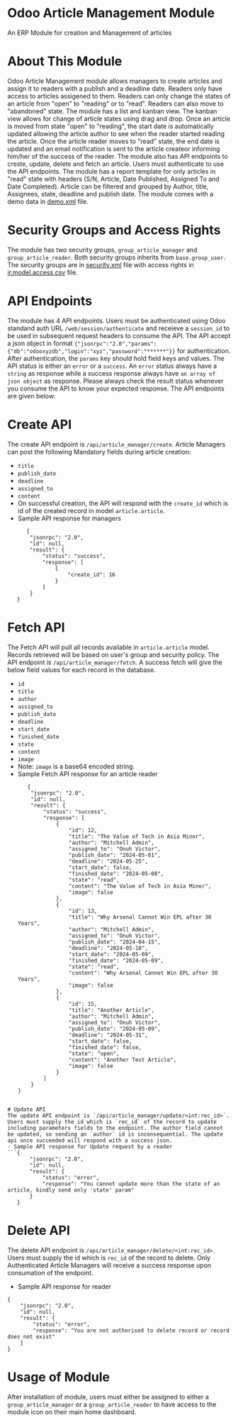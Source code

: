 # Odoo Article Management Module
An ERP Module for creation and Management of articles

# About This Module
Odoo Article Management module allows managers to create articles and assign it to readers with a publish and a deadline date. Readers only have access to articles assigened to them. Readers can only change the states of an article from "open" to "reading" or to "read". Readers can also move to "abandoned" state. The module has a list and kanban view. The kanban view allows for change of article states using drag and drop. Once an article is moved from state "open" to "reading", the start date is automatically updated allowing the article author to see when the reader started reading the article. Once the article reader moves to "read" state, the end date is updated and an email notification is sent to the article createor informing him/her of the success of the reader. The module also has API endpoints to creste, update, delete and fetch an article. Users must authenticate to use the API endpoints. The module has a report template for only articles in "read" state with headers (S/N, Article, Date Published, Assigned To and Date Completed). Article can be filtered and grouped by Author, title, Assignees, state, deadline and publish date. The module comes with a demo data in [demo.xml](demo/demo.xml) file.

# Security Groups and Access Rights
The module has two security groups, `group_article_manager` and `group_article_reader`. Both security groups inherits from `base.group_user`. The security groups are in [security.xml](security/security.xml) file with access rights in [ir.model.access.csv](security/ir.model.access.csv) file.

# API Endpoints
The module has 4 API endpoints. Users must be authenticated using Odoo standand auth URL `/web/session/authenticate` and receieve a `session_id` to be used in subsequent request headers to consume the API. The API accept a json object in format `{"jsonrpc":"2.0","params":{"db":"odooxyzdb","login":"xyz","password":"******"}}` for authentication. After authentication, the `params` key should hold field keys and values. The API status is either an `error` or a `success`. An `error` status always have a `string` as response while a success response always have `an array of json object` as response. Please always check the result status whenever you consume the API to know your expected response. The API endpoints are given below:

   # Create API
   The create API endpoint is `/api/article_manager/create`. Article Managers can post the following Mandatory fields during article creation:
   - `title`
   - `publish_date`
   - `deadline`
   - `assigned_to`
   - `content`
   - On successful creation, the API will respond with the `create_id` which is id of the created record in model `article.article`.
   - Sample API response for managers
   ```
         {
          "jsonrpc": "2.0",
          "id": null,
          "result": {
              "status": "success",
              "response": [
                  {
                      "create_id": 16
                  }
              ]
          }
      }
   ```

   # Fetch API
   The Fetch API will pull all records available in `article.article` model. Records retrieved will be based on user's group and security policy. The API endpoint is `/api/article_manager/fetch`. A success fetch will give the below field values for each record in the database.
   - `id`
   - `title`
   - `author`
   - `assigned_to`
   - `publish_date`
   - `deadline`
   - `start_date`
   - `finished_date`
   - `state`
   - `content`
   - `image`
   - Note: `image` is a base64 encoded string.
   - Sample Fetch API response for an article reader
      ```
         {
          "jsonrpc": "2.0",
          "id": null,
          "result": {
              "status": "success",
              "response": [
                  {
                      "id": 12,
                      "title": "The Value of Tech in Asia Minor",
                      "author": "Mitchell Admin",
                      "assigned_to": "Onuh Victor",
                      "publish_date": "2024-05-01",
                      "deadline": "2024-05-25",
                      "start_date": false,
                      "finished_date": "2024-05-08",
                      "state": "read",
                      "content": "The Value of Tech in Asia Minor",
                      "image": false
                  },
                  {
                      "id": 13,
                      "title": "Why Arsenal Cannot Win EPL after 30 Years",
                      "author": "Mitchell Admin",
                      "assigned_to": "Onuh Victor",
                      "publish_date": "2024-04-15",
                      "deadline": "2024-05-10",
                      "start_date": "2024-05-09",
                      "finished_date": "2024-05-09",
                      "state": "read",
                      "content": "Why Arsenal Cannot Win EPL after 30 Years",
                      "image": false
                  },
                  {
                      "id": 15,
                      "title": "Another Article",
                      "author": "Mitchell Admin",
                      "assigned_to": "Onuh Victor",
                      "publish_date": "2024-05-09",
                      "deadline": "2024-05-31",
                      "start_date": false,
                      "finished_date": false,
                      "state": "open",
                      "content": "Another Test Article",
                      "image": false
                  }
              ]
          }
      }
   ```

# Update API
The update API endpoint is `/api/article_manager/update/<int:rec_id>`. Users must supply the id which is `rec_id` of the record to update including parameters fields to the endpoint. The author field cannot be updated, so sending an `author` id is inconsequential. The update api once succeeded will respond with a success json.
   - Sample API response for Update request by a reader
   ```{
          "jsonrpc": "2.0",
          "id": null,
          "result": {
              "status": "error",
              "response": "You cannot update more than the state of an article, kindly send only 'state' param"
          }
      }

   ```

# Delete API
The delete API endpoint is `/api/article_manager/delete/<int:rec_id>`. Users must supply the id which is `rec_id` of the record to delete. Only Authenticated Article Managers will receive a success response upon consumation of the endpoint.
   - Sample API response for reader
   ```
   {
       "jsonrpc": "2.0",
       "id": null,
       "result": {
           "status": "error",
           "response": "You are not authorised to delete record or record does not exist"
       }
   }
   ```

# Usage of Module
After installation of module, users must either be assigned to either a `group_article_manager` or a `group_article_reader` to have access to the module icon on their main home dashboard.
